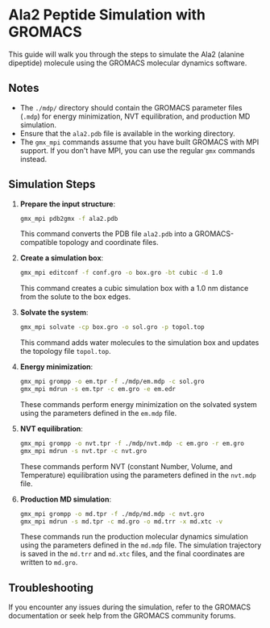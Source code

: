 # Ala2 Peptide Simulation with GROMACS

This guide will walk you through the steps to simulate the Ala2 (alanine dipeptide) molecule using the GROMACS molecular dynamics software.

## Notes

- The `./mdp/` directory should contain the GROMACS parameter files (`.mdp`) for energy minimization, NVT equilibration, and production MD simulation.
- Ensure that the `ala2.pdb` file is available in the working directory.
- The `gmx_mpi` commands assume that you have built GROMACS with MPI support. If you don't have MPI, you can use the regular `gmx` commands instead.

## Simulation Steps

1. **Prepare the input structure**:
   ```bash
   gmx_mpi pdb2gmx -f ala2.pdb
   ```
   This command converts the PDB file `ala2.pdb` into a GROMACS-compatible topology and coordinate files.

2. **Create a simulation box**:
   ```bash
   gmx_mpi editconf -f conf.gro -o box.gro -bt cubic -d 1.0
   ```
   This command creates a cubic simulation box with a 1.0 nm distance from the solute to the box edges.

3. **Solvate the system**:
   ```bash
   gmx_mpi solvate -cp box.gro -o sol.gro -p topol.top
   ```
   This command adds water molecules to the simulation box and updates the topology file `topol.top`.

4. **Energy minimization**:
   ```bash
   gmx_mpi grompp -o em.tpr -f ./mdp/em.mdp -c sol.gro
   gmx_mpi mdrun -s em.tpr -c em.gro -e em.edr
   ```
   These commands perform energy minimization on the solvated system using the parameters defined in the `em.mdp` file.

5. **NVT equilibration**:
   ```bash
   gmx_mpi grompp -o nvt.tpr -f ./mdp/nvt.mdp -c em.gro -r em.gro
   gmx_mpi mdrun -s nvt.tpr -c nvt.gro
   ```
   These commands perform NVT (constant Number, Volume, and Temperature) equilibration using the parameters defined in the `nvt.mdp` file.

6. **Production MD simulation**:
   ```bash
   gmx_mpi grompp -o md.tpr -f ./mdp/md.mdp -c nvt.gro
   gmx_mpi mdrun -s md.tpr -c md.gro -o md.trr -x md.xtc -v
   ```
   These commands run the production molecular dynamics simulation using the parameters defined in the `md.mdp` file. The simulation trajectory is saved in the `md.trr` and `md.xtc` files, and the final coordinates are written to `md.gro`.



## Troubleshooting

If you encounter any issues during the simulation, refer to the GROMACS documentation or seek help from the GROMACS community forums.